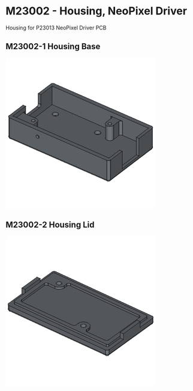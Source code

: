 # M23002 - Housing, NeoPixel Driver
Housing for P23013 NeoPixel Driver PCB

## M23002-1 Housing Base
<img src="assets/M23002-1.png?cache=no-thank-you" width="400" height="400">

## M23002-2 Housing Lid
<img src="assets/M23002-2.png?cache=no-thank-you" width="400" height="400">
